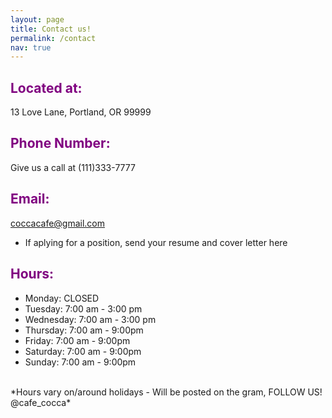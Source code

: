 ```yaml
---
layout: page
title: Contact us!
permalink: /contact
nav: true
---
```


## <span style="color:purple">Located at:</span>
13 Love Lane, Portland, OR 99999
## <span style="color:purple">Phone Number:</span>
Give us a call at (111)333-7777
## <span style="color:purple">Email:</span>
coccacafe@gmail.com
- If aplying for a position, send your resume and cover letter here
## <span style="color:purple">Hours:</span>
- Monday: CLOSED
- Tuesday: 7:00 am - 3:00 pm
- Wednesday: 7:00 am - 3:00 pm
- Thursday: 7:00 am - 9:00pm
- Friday: 7:00 am - 9:00pm
- Saturday: 7:00 am - 9:00pm
- Sunday: 7:00 am - 9:00pm
<br>
*Hours vary on/around holidays - Will be posted on the gram, FOLLOW US! @cafe_cocca*